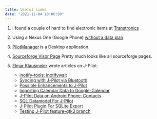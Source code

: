 ```yaml
---
title: Useful links
date: "2021-11-04 18:00:00"
---
```




1. <p>I found a couple of hard to find electronic items at <a href="https://secure.transtronics.com/Floobydust.html">Transtronics</a></p>

1. Using a Nexus One (Google Phone) [without a data plan](../nexus)

1. <p><a href="http://www.moshpit.org/pilotmgr/">PilotManager</a> is a Desktop application.</p>

1. <p><a href="http://sourceforge.net/projects/usbvisor/">Sourceforge Visor Page</a> Pretty much looks like all sourceforge pages.</p>

1. [Elmar Klausmeier](https://eklausmeier.goip.de) wrote articles on J-Pilot:
	* [inotify-tools: inotifywait](https://eklausmeier.goip.de/blog/2013/01-29-inotify-tools-inotifywait)
	* [Syncing with J-Pilot via Bluetooth](https://eklausmeier.goip.de/blog/2014/04-14-syncing-with-j-pilot-via-bluetooth)
	* [Possible Enhancements to J-Pilot](https://eklausmeier.goip.de/blog/2013/02-27-enhancements-to-j-pilot)
	* [Importing Calendar Data to Google-Calendar](https://eklausmeier.goip.de/blog/2015/03-21-importing-calendar-data-to-google-calendar)
	* [J-Pilot Data on Android Phone: Contacts](https://eklausmeier.goip.de/blog/2020/03-19-j-pilot-data-on-android-phone-contacts)
	* [SQL Datamodel For J-Pilot](https://eklausmeier.goip.de/blog/2020/04-27-sql-datamodel-for-j-pilot)
	* [J-Pilot Plugin For SQLite Export](https://eklausmeier.goip.de/blog/2020/04-29-j-pilot-plugin-for-sqlite-export)
	* [Testing J-Pilot feature-gtk3 branch](https://eklausmeier.goip.de/blog/2021/03-02-testing-j-pilot-feature-gtk3-branch)


